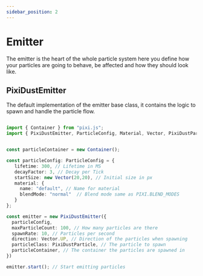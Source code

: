 ```yaml
---
sidebar_position: 2
---
```


# Emitter

The emitter is the heart of the whole particle system here you define how your particles are going to behave,
be affected and how they should look like.


## PixiDustEmitter

The default implementation of the emitter base class, it contains the logic to spawn and handle the particle flow.

```typescript

import { Container } from "pixi.js";
import { PixiDustEmitter, ParticleConfig, Material, Vector, PixiDustParticle } from "pixidust";


const particleContainer = new Container();

const particleConfig: ParticleConfig = {
   lifetime: 300, // Lifetime in MS
   decayFactor: 3, // Decay per Tick
   startSize: new Vector(20,20), // Initial size in px
   material: {
     name: "default", // Name for material
     blendMode: "normal"  // Blend mode same as PIXI.BLEND_MODES
   }
};

const emitter = new PixiDustEmitter({
  particleConfig,
  maxParticleCount: 100, // How many particles are there
  spawnRate: 10, // Particles per second
  direction: Vector.UP, // Direction of the particles when spawning
  particleClass: PixiDustParticle, // The particle to spawn
  particleContainer, // The container the particles are spawned in
})

emitter.start(); // Start emitting particles

```



